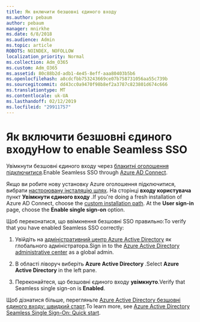 ```yaml
---
title: Як включити безшовні єдиного входу
ms.author: pebaum
author: pebaum
manager: mnirkhe
ms.date: 6/8/2018
ms.audience: Admin
ms.topic: article
ROBOTS: NOINDEX, NOFOLLOW
localization_priority: Normal
ms.collection: Adm_O365
ms.custom: Adm_O365
ms.assetid: 80c88b2d-adb1-4e45-8eff-aaa80403b5b6
ms.openlocfilehash: a8cdcfbb753243669ce07b758731056aa55c739b
ms.sourcegitcommit: dd43cc0a9470f98b8ef2a3787c823801d674c666
ms.translationtype: MT
ms.contentlocale: uk-UA
ms.lasthandoff: 02/12/2019
ms.locfileid: "29911757"
---
```

# <a name="how-to-enable-seamless-sso"></a><span data-ttu-id="66b50-102">Як включити безшовні єдиного входу</span><span class="sxs-lookup"><span data-stu-id="66b50-102">How to enable Seamless SSO</span></span>

<span data-ttu-id="66b50-103">Увімкнути безшовні єдиного входу через [блакитні оголошення підключитися](https://docs.microsoft.com/azure/active-directory/connect/active-directory-aadconnect).</span><span class="sxs-lookup"><span data-stu-id="66b50-103">Enable Seamless SSO through [Azure AD Connect](https://docs.microsoft.com/azure/active-directory/connect/active-directory-aadconnect).</span></span>
  
<span data-ttu-id="66b50-p101">Якщо ви робите нову установку Azure оголошення підключитися, вибрати [настроювану інсталяцію шлях](https://docs.microsoft.com/azure/active-directory/connect/active-directory-aadconnect-get-started-custom). На сторінці **входу користувача** пункт **Увімкнути єдиного входу** .</span><span class="sxs-lookup"><span data-stu-id="66b50-p101">If you're doing a fresh installation of Azure AD Connect, choose the [custom installation path](https://docs.microsoft.com/azure/active-directory/connect/active-directory-aadconnect-get-started-custom). At the **User sign-in** page, choose the **Enable single sign-on** option.</span></span> 
  
<span data-ttu-id="66b50-106">Щоб переконатися, що ввімкнення безшовні SSO правильно:</span><span class="sxs-lookup"><span data-stu-id="66b50-106">To verify that you have enabled Seamless SSO correctly:</span></span>
  
1. <span data-ttu-id="66b50-107">Увійдіть на [адміністративний центр Azure Active Directory](https://aad.portal.azure.com) як глобального адміністратора.</span><span class="sxs-lookup"><span data-stu-id="66b50-107">Sign in to the [Azure Active Directory administrative center](https://aad.portal.azure.com) as a global admin.</span></span> 
    
2. <span data-ttu-id="66b50-108">В області ліворуч виберіть **Azure Active Directory** .</span><span class="sxs-lookup"><span data-stu-id="66b50-108">Select **Azure Active Directory** in the left pane.</span></span> 
    
3. <span data-ttu-id="66b50-109">Переконайтеся, що безшовні єдиного входу **увімкнуто**.</span><span class="sxs-lookup"><span data-stu-id="66b50-109">Verify that Seamless single sign-on is **Enabled**.</span></span>
    
<span data-ttu-id="66b50-110">Щоб дізнатися більше, перегляньте [Azure Active Directory безшовні єдиного входу: швидкий старт](https://docs.microsoft.com/azure/active-directory/connect/active-directory-aadconnect-sso-quick-start).</span><span class="sxs-lookup"><span data-stu-id="66b50-110">To learn more, see [Azure Active Directory Seamless Single Sign-On: Quick start](https://docs.microsoft.com/azure/active-directory/connect/active-directory-aadconnect-sso-quick-start).</span></span>
  

